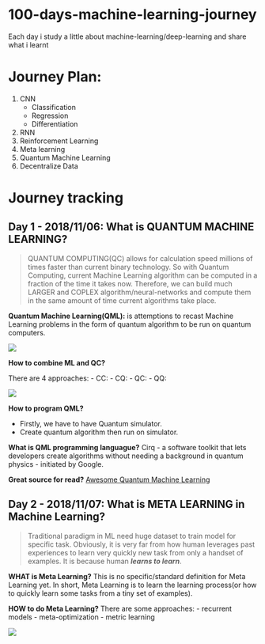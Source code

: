 # 100-days-machine-learning-journey
Each day i study a little about machine-learning/deep-learning and share what i learnt

# Journey Plan:
1. CNN
    - Classification
    - Regression
    - Differentiation
1. RNN
1. Reinforcement Learning
1. Meta learning
1. Quantum Machine Learning
1. Decentralize Data

# Journey tracking

## Day 1 - 2018/11/06: What is QUANTUM MACHINE LEARNING?
> QUANTUM COMPUTING(QC) allows for calculation speed millions of times faster than current binary technology. So with Quantum Computing, current Machine Learning algorithm can be computed in a fraction of the time it takes now. Therefore, we can build much LARGER and COPLEX algorithm/neural-networks and compute them in the same amount of time current algorithms take place.

**Quantum Machine Learning(QML):** is attemptions to recast Machine Learning problems in the form of quantum algorithm to be run on quantum computers. 

![](https://github.com/krishnakumarsekar/awesome-quantum-machine-learning/raw/master/Quantum%20Machine%20complete%20Architecture.png)

**How to combine ML and QC?**

There are 4 approaches:
    - CC:
    - CQ:
    - QC:
    - QQ:

![](https://upload.wikimedia.org/wikipedia/commons/thumb/1/1b/Qml_approaches.tif/lossless-page1-296px-Qml_approaches.tif.png)

**How to program QML?**
- Firstly, we have to have Quantum simulator.
- Create quantum algorithm then run on simulator.

**What is QML programming languague?** 
Cirq - a software toolkit that lets developers create algorithms without needing a background in quantum physics - initiated by Google.

**Great source for read?** [Awesome Quantum Machine Learning](https://github.com/krishnakumarsekar/awesome-quantum-machine-learning#introduction-why-quantum-machine-learning)

## Day 2 - 2018/11/07: What is META LEARNING in Machine Learning?
> Traditional paradigm in ML need huge dataset to train model for specific task. Obviously, it is very far from how human leverages past experiences to learn very quickly new task from only a handset of examples. It is because human **_learns to learn_**.

**WHAT is Meta Learning?** This is no specific/standard definition for Meta Learning yet. In short, Meta Learning is to learn the learning process(or how to quickly learn some tasks from a tiny set of examples). 

**HOW to do Meta Learning?** 
There are some approaches:
    - recurrent models
    - meta-optimization
    - metric learning

![](https://cdn-images-1.medium.com/max/1000/1*AcaPiikZErVv_iFJzWekQg.gif)
